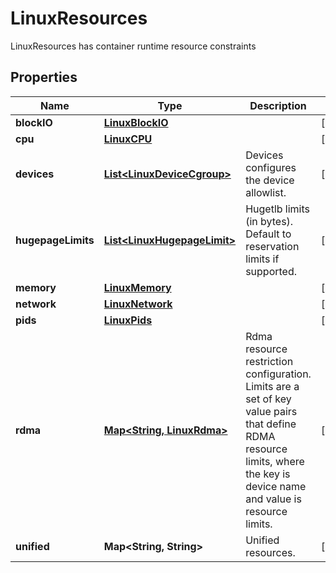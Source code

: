 

# LinuxResources

LinuxResources has container runtime resource constraints

## Properties

| Name | Type | Description | Notes |
|------------ | ------------- | ------------- | -------------|
|**blockIO** | [**LinuxBlockIO**](LinuxBlockIO.md) |  |  [optional] |
|**cpu** | [**LinuxCPU**](LinuxCPU.md) |  |  [optional] |
|**devices** | [**List&lt;LinuxDeviceCgroup&gt;**](LinuxDeviceCgroup.md) | Devices configures the device allowlist. |  [optional] |
|**hugepageLimits** | [**List&lt;LinuxHugepageLimit&gt;**](LinuxHugepageLimit.md) | Hugetlb limits (in bytes). Default to reservation limits if supported. |  [optional] |
|**memory** | [**LinuxMemory**](LinuxMemory.md) |  |  [optional] |
|**network** | [**LinuxNetwork**](LinuxNetwork.md) |  |  [optional] |
|**pids** | [**LinuxPids**](LinuxPids.md) |  |  [optional] |
|**rdma** | [**Map&lt;String, LinuxRdma&gt;**](LinuxRdma.md) | Rdma resource restriction configuration. Limits are a set of key value pairs that define RDMA resource limits, where the key is device name and value is resource limits. |  [optional] |
|**unified** | **Map&lt;String, String&gt;** | Unified resources. |  [optional] |



